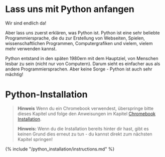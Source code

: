 # Lass uns mit Python anfangen

Wir sind endlich da!

Aber lass uns zuerst erklären, was Python ist. Python ist eine sehr beliebte Programmiersprache, die du zur Erstellung von Webseiten, Spielen, wissenschaftlichen Programmen, Computergrafiken und vielem, vielem mehr verwenden kannst.

Python entstand in den späten 1980ern mit dem Hauptziel, von Menschen lesbar zu sein (nicht nur von Computern). Darum sieht es einfacher aus als andere Programmiersprachen. Aber keine Sorge - Python ist auch sehr mächtig!

# Python-Installation

> **Hinweis** Wenn du ein Chromebook verwendest, überspringe bitte dieses Kapitel und folge den Anweisungen im Kapitel [Chromebook Installation](../chromebook_setup/README.md).
> 
> **Hinweis:** Wenn du die Installation bereits hinter dir hast, gibt es keinen Grund dies erneut zu tun - du kannst direkt zum nächsten Kapitel springen!

{% include "/python_installation/instructions.md" %}